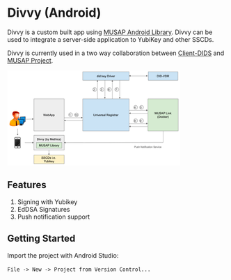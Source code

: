 # Divvy (Android)
Divvy is a custom built app using [MUSAP Android Library](https://github.com/methics/musap-android). Divvy can be used to integrate a server-side application to YubiKey and other SSCDs. 

Divvy is currently used in a two way collaboration between [Client-DIDS](https://github.com/NGI-TRUSTCHAIN/CLIENT-DIDS) and [MUSAP Project](https://github.com/NGI-TRUSTCHAIN/MUSAP_project/). 

   
![MUSAP - Client-DIDs use case](Divvy_use_case.png)


## Features

1. Signing with Yubikey
2. EdDSA Signatures
3. Push notification support

## Getting Started

Import the project with Android Studio:

```File -> New -> Project from Version Control...```
